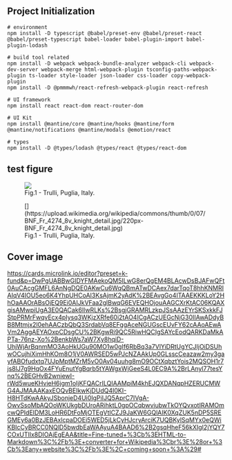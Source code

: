 
## Project Initialization

```
# environment
npm install -D typescript @babel/preset-env @babel/preset-react @babel/preset-typescript babel-loader babel-plugin-import babel-plugin-lodash

# build tool related
npm install -D webpack webpack-bundle-analyzer webpack-cli webpack-dev-server webpack-merge html-webpack-plugin tsconfig-paths-webpack-plugin ts-loader style-loader json-loader css-loader copy-webpack-plugin
npm install -D @pmmmwh/react-refresh-webpack-plugin react-refresh

# UI framework
npm install react react-dom react-router-dom

# UI Kit
npm install @mantine/core @mantine/hooks @mantine/form @mantine/notifications @mantine/modals @emotion/react

# types
npm install -D @types/lodash @types/react @types/react-dom
```

## test figure

<!-- Yes -->
<figure>
  <img src="https://upload.wikimedia.org/wikipedia/commons/thumb/0/07/BNF_Fr_4274_8v_knight_detail.jpg/220px-BNF_Fr_4274_8v_knight_detail.jpg">
  <figcaption>Fig.1 - Trulli, Puglia, Italy.</figcaption>
</figure>

<!-- No -->
<figure>
  [](https://upload.wikimedia.org/wikipedia/commons/thumb/0/07/BNF_Fr_4274_8v_knight_detail.jpg/220px-BNF_Fr_4274_8v_knight_detail.jpg)
  <figcaption>Fig.1 - Trulli, Puglia, Italy.</figcaption>
</figure>


## Cover image

https://cards.microlink.io/editor?preset=k-fund&p=DwPgUABBwGIDYFMAekoQM5ILwG8erQgEM4BLAcwDsBJAFwQFt0AuCAcgGMFL6AnNgDQE0AKwCu6WqQBmATwDCAex7darTqoT8hhKNMRIAIqV4IOU5eo6K4YhpUHCoAI3KsAjmK2yAdK%2BEAvgGo4ITAAEKKKLoY2HhOaAAOrABsOjEQ9Ei0AIJkVFaa2glBwqG6EVEQHOjouAAGCXrKtAC06KQAXgisAMwpiUgA3E0QACak6IlwRLKs%2BsgjGRAMRLzkpJSsAAzEYrSKSxkkFJStpPRMrFwqvEcx4pIysq3WKjzXRfe60i2tAO4ICgACzUEGcNjG30IIAwADdyBB8Mtmjx2l0ehAACzbQbQ3SrdabVq8EFggAceNGUGscEUvFY62cAAoAEwAVm2AggAEYAOxpCDsgCU%2BKgwRi9QC5RiwHQCIgSAYcEodQARKDaMkAPTa-76nz-Xo%2BenkbWs7aW7Xy8hqiD-UhjWjArBqnmMO3AoHkUGu90MO1w0gIf6RbBq3a7VlYiDRtUgYCJIjOiDSUhwOCujhiXimHhKOm8O1jV0AWRSED5wPJcNZAAkUp0GLsscCeazaw2my3gayfABOfudxtq7UJpMptMZrM5vO0Av04uuhg8mO9OCtXqbztYois2MQSOH1r7js8lJ7g9HqOx4FYuEnutYgBqrb5tYAWgxWjGeeS4L0EC9A%2BrLAnyl77tesYnq%2BEGHvB2wniewI-rWd5wueKHvieH6jgm1oIjKFQACrILQIAAMpiM4khEJQXDANqpHZERUCMWG4AJMAAAKaxEOQvBEIkwKjDUdQ4I0KI-H8HTdKwAAkyJSbonjeD4Ui0IgPiIJQ5AprC7IVgA-OwvSsoMbAQOoWKUkgbDUroARihktL0gpOCqbwviubwTkOYQvxotIRAMOmcwQPIdEIDM3LoHR6DtFoMjOTEgVtICZJ9JaKW6GQlAIK0XqZUK5nDP5SREGMEy6a0BzJEBAxlcpaDOEi5WED5jLkCyHJcryArciK7UQBKylSqMYx0eQWiKBIcCyBRCC0NQlD5bwdbEaWAAyuA4BAAD6%2B2gsqHheF56kXIgI2jYQY7COxUTlIx8DIOAjEgEAA&title=Fine-tuned+%3Cb%3EHTML-to-Markdown%3C%2Fb%3E+converter+for+Wikipedia%3Cbr%3E%28or+%3Cb%3Eany+website%3C%2Fb%3E%2C+coming+soon+%3A%29#
